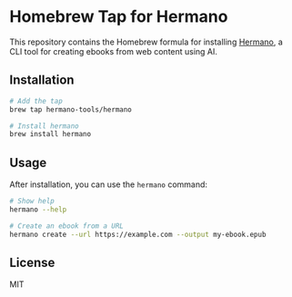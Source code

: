 # Homebrew Tap for Hermano

This repository contains the Homebrew formula for installing [Hermano](https://github.com/hermano-tools/hermano-cli), a CLI tool for creating ebooks from web content using AI.

## Installation

```bash
# Add the tap
brew tap hermano-tools/hermano

# Install hermano
brew install hermano
```

## Usage

After installation, you can use the `hermano` command:

```bash
# Show help
hermano --help

# Create an ebook from a URL
hermano create --url https://example.com --output my-ebook.epub
```

## License

MIT 
